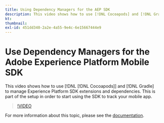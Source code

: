 ```yaml
---
title: Using Dependency Managers for the AEP SDK
description: This video shows how to use [!DNL Cocoapods] and [!DNL Gradle] to manage Experience Platform SDK extensions and dependencies. This is part of the setup in order to start using the SDK to track your mobile app.
kt: 
thumbnail:
exl-id: 451dd340-2a2e-4a55-9e4c-6e15667444e9
---
```

# Use Dependency Managers for the Adobe Experience Platform Mobile SDK

This video shows how to use [!DNL [!DNL Cocoapods]] and [!DNL Gradle] to manage Experience Platform SDK extensions and dependencies. This is part of the setup in order to start using the SDK to track your mobile app.

>[!VIDEO](https://video.tv.adobe.com/v/26263/?quality=12)

For more information about this topic, please see the [documentation](https://aep-sdks.gitbook.io/docs/getting-started/get-the-sdk).
